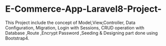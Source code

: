 # E-Commerce-App-Laravel8-Project-
This Project include the concept of Model,View,Controller, Data Configuration, Migration, Login with Sessions, CRUD operation with Database ,Route ,Encrypt Password ,Seeding &amp; Designing part done using Bootstrap4.
